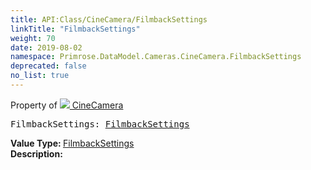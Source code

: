 ```yaml
---
title: API:Class/CineCamera/FilmbackSettings
linkTitle: "FilmbackSettings"
weight: 70
date: 2019-08-02
namespace: Primrose.DataModel.Cameras.CineCamera.FilmbackSettings
deprecated: false
no_list: true
---
```

Property of <a href="/docs/api-reference/Class/CineCamera"><img src="/icons/silk/camera.png"/>&nbsp;CineCamera</a>
<pre class="method-declaration">
FilmbackSettings: <a class="type" href="/docs/api-reference/DataType/FilmbackSettings">FilmbackSettings</a></pre>
<b>Value Type: </b>
<a class="type" href="/docs/api-reference/DataType/FilmbackSettings">FilmbackSettings</a>
<br/>
<b>Description: </b>